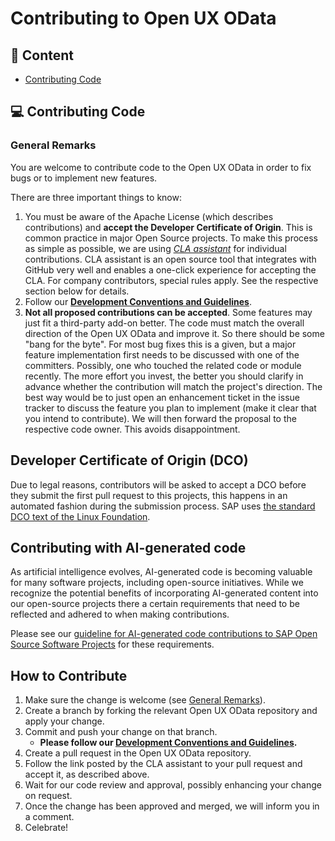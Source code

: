 # Contributing to Open UX OData
## 📖 Content

 * [Contributing Code](#how-to-contribute)

## 💻 Contributing Code
### General Remarks
You are welcome to contribute code to the Open UX OData in order to fix bugs or to implement new features.

There are three important things to know:

1. You must be aware of the Apache License (which describes contributions) and **accept the Developer Certificate of Origin**. This is common practice in major Open Source projects. To make this process as simple as possible, we are using *[CLA assistant](https://cla-assistant.io/)* for individual contributions. CLA assistant is an open source tool that integrates with GitHub very well and enables a one-click experience for accepting the CLA. For company contributors, special rules apply. See the respective section below for details.
2. Follow our **[Development Conventions and Guidelines](/docs/Guidelines.md)**.
3. **Not all proposed contributions can be accepted**. Some features may just fit a third-party add-on better. The code must match the overall direction of the Open UX OData and improve it. So there should be some "bang for the byte". For most bug fixes this is a given, but a major feature implementation first needs to be discussed with one of the committers. Possibly, one who touched the related code or module recently. The more effort you invest, the better you should clarify in advance whether the contribution will match the project's direction. The best way would be to just open an enhancement ticket in the issue tracker to discuss the feature you plan to implement (make it clear that you intend to contribute). We will then forward the proposal to the respective code owner. This avoids disappointment.

## Developer Certificate of Origin (DCO)

Due to legal reasons, contributors will be asked to accept a DCO before they submit the first pull request to this projects, this happens in an automated fashion during the submission process. SAP uses [the standard DCO text of the Linux Foundation](https://developercertificate.org/).

## Contributing with AI-generated code

As artificial intelligence evolves, AI-generated code is becoming valuable for many software projects, including open-source initiatives. While we recognize the potential benefits of incorporating AI-generated content into our open-source projects there a certain requirements that need to be reflected and adhered to when making contributions.

Please see our [guideline for AI-generated code contributions to SAP Open Source Software Projects](CONTRIBUTING_USING_GENAI.md) for these requirements.

## How to Contribute
1. Make sure the change is welcome (see [General Remarks](#general-remarks)).
1. Create a branch by forking the relevant Open UX OData repository and apply your change.
1. Commit and push your change on that branch.
    - **Please follow our [Development Conventions and Guidelines](/docs/Guidelines.md).**
1. Create a pull request in the Open UX OData repository.
1. Follow the link posted by the CLA assistant to your pull request and accept it, as described above.
1. Wait for our code review and approval, possibly enhancing your change on request.
1. Once the change has been approved and merged, we will inform you in a comment.
1. Celebrate!
